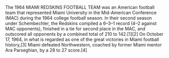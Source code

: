 The 1964 MIAMI REDSKINS FOOTBALL TEAM was an American football team that represented Miami University in the Mid-American Conference (MAC) during the 1964 college football season. In their second season under Schembechler, the Redskins compiled a 6–3–1 record (4–2 against MAC opponents), finished in a tie for second place in the MAC, and outscored all opponents by a combined total of 210 to 142.[1][2] On October 17, 1964, in what is regarded as one of the great victories in Miami football history,[3] Miami defeated Northwestern, coached by former Miami mentor Ara Parseghian, by a 28 to 27 score.[4]
